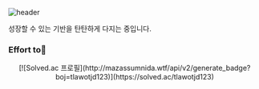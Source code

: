 ![header](https://capsule-render.vercel.app/api?type=slice&color=n&text=Sim%20jae%20sung&desc=simsorry&descAlign=84&descAlignY=50&fontAlign=75&fontAlignY=30&height=150&fontSize=50&animation=fadeIn&fontColor=f7f5f5)

성장할 수 있는 기반을 탄탄하게 다지는 중입니다.

<h3><b>Effort to💪</b></h3>

<p align="center">
[![Solved.ac 프로필](http://mazassumnida.wtf/api/v2/generate_badge?boj=tlawotjd123)](https://solved.ac/tlawotjd123)
</p>
